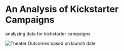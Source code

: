 # An Analysis of Kickstarter Campaigns
analyzing data for kickstarter campaigns

![Theater Outcomes based on launch date](https://user-images.githubusercontent.com/62044354/111887329-8fc13800-8991-11eb-899a-ab923482980b.png)
